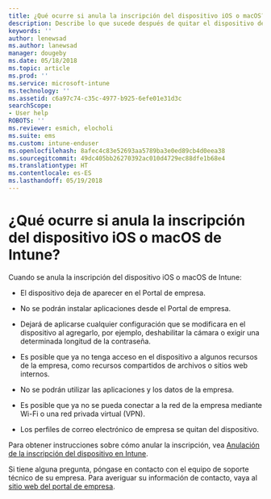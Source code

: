 ```yaml
---
title: ¿Qué ocurre si anula la inscripción del dispositivo iOS o macOS?
description: Describe lo que sucede después de quitar el dispositivo de Intune
keywords: ''
author: lenewsad
ms.author: lanewsad
manager: dougeby
ms.date: 05/18/2018
ms.topic: article
ms.prod: ''
ms.service: microsoft-intune
ms.technology: ''
ms.assetid: c6a97c74-c35c-4977-b925-6efe01e31d3c
searchScope:
- User help
ROBOTS: ''
ms.reviewer: esmich, elocholi
ms.suite: ems
ms.custom: intune-enduser
ms.openlocfilehash: 8afec4c83e52693aa5789ba3e0ed89cb4d0eea38
ms.sourcegitcommit: 49dc405bb26270392ac010d4729ec88dfe1b68e4
ms.translationtype: HT
ms.contentlocale: es-ES
ms.lasthandoff: 05/19/2018
---
```

# <a name="what-happens-if-you-unenroll-your-ios-or-macos-device-from-intune"></a>¿Qué ocurre si anula la inscripción del dispositivo iOS o macOS de Intune?

Cuando se anula la inscripción del dispositivo iOS o macOS de Intune:

-   El dispositivo deja de aparecer en el Portal de empresa.

-   No se podrán instalar aplicaciones desde el Portal de empresa.

-   Dejará de aplicarse cualquier configuración que se modificara en el dispositivo al agregarlo, por ejemplo, deshabilitar la cámara o exigir una determinada longitud de la contraseña.

-   Es posible que ya no tenga acceso en el dispositivo a algunos recursos de la empresa, como recursos compartidos de archivos o sitios web internos.

-   No se podrán utilizar las aplicaciones y los datos de la empresa.

-   Es posible que ya no se pueda conectar a la red de la empresa mediante Wi-Fi o una red privada virtual (VPN).

-   Los perfiles de correo electrónico de empresa se quitan del dispositivo.

Para obtener instrucciones sobre cómo anular la inscripción, vea [Anulación de la inscripción del dispositivo en Intune](unenroll-your-device-from-intune-ios.md).

Si tiene alguna pregunta, póngase en contacto con el equipo de soporte técnico de su empresa. Para averiguar su información de contacto, vaya al [sitio web del portal de empresa](https://portal.manage.microsoft.com#HelpDeskDialog).
